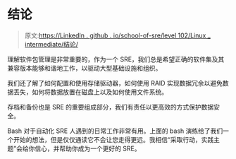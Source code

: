 # 结论

> 原文:[https://LinkedIn . github . io/school-of-sre/level 102/Linux _ intermediate/结论/](https://linkedin.github.io/school-of-sre/level102/linux_intermediate/conclusion/)

理解软件包管理是非常重要的，作为一个 SRE，我们总是希望正确的软件集及其兼容版本能够和谐地工作，以驱动大型基础设施和组织。

我们还了解了如何配置和使用存储驱动器，如何使用 RAID 实现数据冗余以避免数据丢失，如何将数据放置在磁盘上以及如何使用文件系统。

存档和备份也是 SRE 的重要组成部分，我们有责任以更高效的方式保护数据安全。

Bash 对于自动化 SRE 人遇到的日常工作非常有用。上面的 bash 演练给了我们一个开始的想法，但是仅仅通读它不会让您走得更远。我相信“采取行动，实践主题”会给你信心，并帮助你成为一个更好的 SRE。